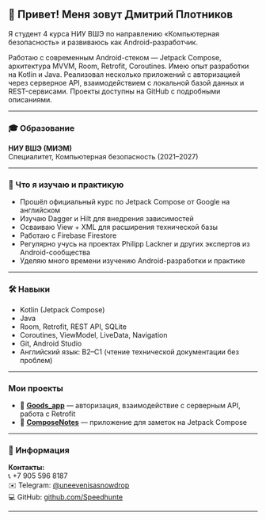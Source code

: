 
## 👋 Привет! Меня зовут Дмитрий Плотников

Я студент 4 курса НИУ ВШЭ по направлению «Компьютерная безопасность» и развиваюсь как Android-разработчик.  

Работаю с современным Android-стеком — Jetpack Compose, архитектура MVVM, Room, Retrofit, Coroutines. Имею опыт разработки на Kotlin и Java. Реализовал несколько приложений с авторизацией через серверное API, взаимодействием с локальной базой данных и REST-сервисами. Проекты доступны на GitHub с подробными описаниями.

---

### 🎓 Образование  
**НИУ ВШЭ (МИЭМ)**  
Специалитет, Компьютерная безопасность (2021–2027)

---

### 🚀 Что я изучаю и практикую

- Прошёл официальный курс по Jetpack Compose от Google на английском  
- Изучаю Dagger и Hilt для внедрения зависимостей  
- Осваиваю View + XML для расширения технической базы  
- Работаю с Firebase Firestore  
- Регулярно учусь на проектах Philipp Lackner и других экспертов из Android-сообщества  
- Уделяю много времени изучению Android-разработки и практике

---

### 🛠 Навыки

- Kotlin (Jetpack Compose)
- Java 
- Room, Retrofit, REST API, SQLite
- Coroutines, ViewModel, LiveData, Navigation
- Git, Android Studio
- Английский язык: B2–C1 (чтение технической документации без проблем)

---
### Мои проекты
- 📱 **[Goods_app](https://github.com/Speedhunte/MyApp-with-Retrofit)** — авторизация, взаимодействие с серверным API, работа с Retrofit  
- 📝 **[ComposeNotes](https://github.com/Speedhunte/NoteApp)** — приложение для заметок на Jetpack Compose  


---

### 📍 Информация


**Контакты:**  
📞 +7 905 596 8187  
✉️ Telegram: [@uneevenisasnowdrop](https://t.me/uneevenisasnowdrop)  
💻 GitHub: [github.com/Speedhunte](https://github.com/Speedhunte)

---
